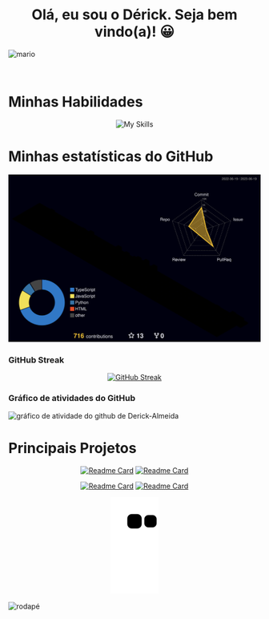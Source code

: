 <h1 align="center">Olá, eu sou o Dérick. Seja bem vindo(a)!  😀</h1>

![ mario ](https://i.imgur.com/whfNCd2.gif)

<br/>

# Minhas Habilidades

<div align="center">

![My Skills](https://skillicons.dev/icons?i=html,css,js,ts,py,django,react,nodejs,express,redux,figma,styledcomponents,postgresql,docker,linux,visualstudio,vercel,git,github,jest,mongodb,flask,nextjs,prisma&perline=12)

</div>

# Minhas estatísticas do GitHub

<div align="center">

![profile-3d](./profile-3d-contrib/profile-night-rainbow.svg)

</div>

### GitHub Streak

<div align="center">

[![GitHub Streak](https://streak-stats.demolab.com?user=Derick-Almeida&theme=highcontrast&background=000056&border=282A36&dates=7ee3ff&ring=f50079&fire=f50079&stroke=f50079&currStreakLabel=12a000&sideLabels=12a000)](https://git.io/streak-stats)

</div>

### Gráfico de atividades do GitHub

![gráfico de atividade do github de Derick-Almeida](https://github-readme-activity-graph.vercel.app/graph?username=Derick-Almeida&color=176600&line=01012c&hide_title=true&hide_border=true&theme=github-compact&point=f50079)

# Principais Projetos

<div align="center">

[![Readme Card](https://github-readme-stats-dk.vercel.app/api/pin/?username=Derick-Almeida&repo=project_manager&title_color=f50079&text_color=7ee3ff&icon_color=176600&bg_color=0,000056,01012c&hide_border=true)](https://github.com/Derick-Almeida/project_manager)
[![Readme Card](https://github-readme-stats-dk.vercel.app/api/pin/?username=Derick-Almeida&repo=FutCamp&title_color=f50079&text_color=7ee3ff&icon_color=176600&bg_color=0,000056,01012c&hide_border=true)](https://github.com/Derick-Almeida/FutCamp)

[![Readme Card](https://github-readme-stats-dk.vercel.app/api/pin/?username=Derick-Almeida&repo=motors-shop-frontend&title_color=f50079&text_color=7ee3ff&icon_color=176600&bg_color=0,000056,01012c&hide_border=true)](https://github.com/Derick-Almeida/motors-shop-frontend)
[![Readme Card](https://github-readme-stats-dk.vercel.app/api/pin/?username=Derick-Almeida&repo=do.it&title_color=f50079&text_color=7ee3ff&icon_color=176600&bg_color=0,000056,01012c&hide_border=true)](https://github.com/Derick-Almeida/do.it)

</div>

<div align="center">

![Snake animation](https://github.com/Derick-Almeida/Derick-Almeida/blob/output/github-contribution-grid-snake.svg)

</div>


![ rodapé ](https://user-images.githubusercontent.com/10498744/210157572-1fca0242-8af2-46a6-bfa3-666ffd40ebde.svg)
